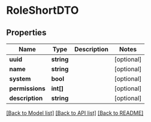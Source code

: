 # RoleShortDTO

## Properties
Name | Type | Description | Notes
------------ | ------------- | ------------- | -------------
**uuid** | **string** |  | [optional] 
**name** | **string** |  | [optional] 
**system** | **bool** |  | [optional] 
**permissions** | **int[]** |  | [optional] 
**description** | **string** |  | [optional] 

[[Back to Model list]](../../README.md#documentation-for-models) [[Back to API list]](../../README.md#documentation-for-api-endpoints) [[Back to README]](../../README.md)

